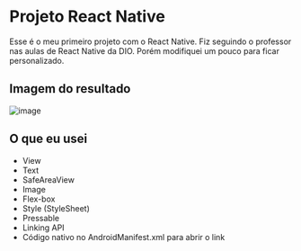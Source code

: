 # Projeto React Native

Esse é o meu primeiro projeto com o React Native. Fiz seguindo o professor nas aulas de React Native da DIO. Porém modifiquei um pouco para ficar personalizado.

## Imagem do resultado
![image](https://user-images.githubusercontent.com/95408914/173125078-fb923701-01c8-4c2d-8b99-1195dd5f97fa.png)

## O que eu usei

- View
- Text
- SafeAreaView
- Image
- Flex-box
- Style (StyleSheet)
- Pressable
- Linking API
- Código nativo no AndroidManifest.xml para abrir o link

